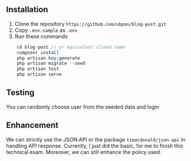 ## Installation
1. Clone the repository ```https://github.com/ubpon/blog-post.git```
2. Copy ```.env.sample``` as ```.env```
3. Run these commands
```php
    cd blog-post // or equivalent cloned name
    composer install
    php artisan key:generate
    php artisan migrate --seed
    php artisan test
    php artisan serve
```

## Testing
You can randomly choose user from the seeded data and login

## Enhancement
We can strictly use the JSON:API or the package ```timacdonald/json-api``` in handling API response.
Currently, I just did the basic, for me to finish this technical exam.
Moreover, we can still enhance the policy used.
